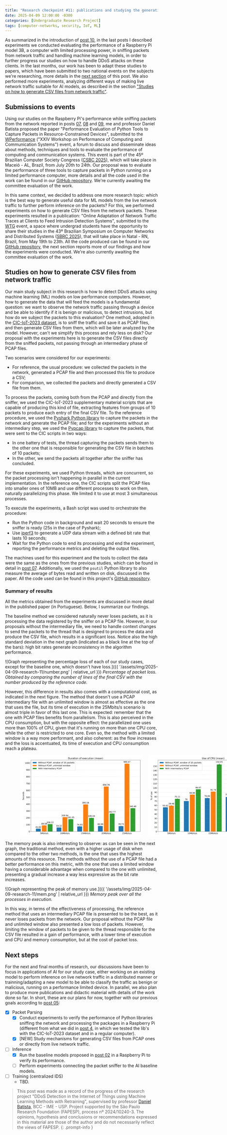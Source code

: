 ```yaml
---
title: "Research checkpoint #11: publications and studying the generation of CSV files"
date: 2025-04-09 12:00:00 -0300
categories: [Undergraduate Research Project]
tags: [computer-networks, security, IoT, ML]
---
```


As summarized in the introduction of [post 10](https://otavioolsilva.github.io/posts/research-10/), in the last posts I described experiments we conducted evaluating the performance of a Raspberry Pi model 3B, a computer with limited processing power, in sniffing packets from network traffic and handling machine learning models, in order to further progress our studies on how to handle DDoS attacks on these clients. In the last months, our work has been to adapt these studies to papers, which have been submitted to two national events on the subjects we're researching, more details in the [next section](#submissions-to-events) of this post. We also performed more experiments, analyzing different ways of making live network traffic suitable for AI models, as described in the section ["Studies on how to generate CSV files from network traffic"](#studies-on-how-to-generate-csv-files-from-network-traffic).

## Submissions to events

Using our studies on the Raspberry Pi's performance while sniffing packets from the network reported in posts [07](https://otavioolsilva.github.io/posts/research-07/), [08](https://otavioolsilva.github.io/posts/research-08/) and [09](https://otavioolsilva.github.io/posts/research-09/), me and professor Daniel Batista proposed the paper "Performance Evaluation of Python Tools to Capture Packets in Resource-Constrained Devices", submitted to the [WPerformance](https://csbc.sbc.org.br/2025/wperformance/) ("XXIV Workshop on Performance of Computing and Communication Systems") event, a forum to discuss and disseminate ideas about methods, techniques and tools to evaluate the performance of computing and communication systems. This event is part of the 45º Brazilian Computer Society Congress ([CSBC 2025](https://csbc.sbc.org.br/2025/)), which will take place in Maceió - AL, Brazil, from July 20th to 24th. Our proposal was to evaluate the performance of three tools to capture packets in Python running on a limited performance computer, more details and all the code used in the work can be found in our [GitHub repository](https://github.com/otavioolsilva/wperformance-2025). We're currently awaiting the committee evaluation of the work.

In this same context, we decided to address one more research topic: which is the best way to generate useful data for ML models from the live network traffic to further perform inference on the packets? For this, we performed experiments on how to generate CSV files from the network packets. These experiments resulted in a publication: "Online Adaptation of Network Traffic Traces at Clients to Feed Intrusion Detection Systems", submitted to the [WTG](https://sbrc.sbc.org.br/2025/pt_br/viii-workshop-de-trabalhos-de-iniciacao-cientifica-e-de-graduacao-wtg-2025/) event, a space where undergrad students have the opportunity to share their studies in the 43º Brazilian Symposium on Computer Networks and Distributed Systems ([SBRC 2025](https://sbrc.sbc.org.br/2025/en/)), that will take place in Natal - RN, Brazil, from May 19th to 23th. All the code produced can be found in our [GitHub repository](https://github.com/otavioolsilva/wtg-2025), the next section reports more of our findings and how the experiments were conducted. We're also currently awaiting the committee evaluation of the work.

## Studies on how to generate CSV files from network traffic

Our main study subject in this research is how to detect DDoS attacks using machine learning (ML) models on low performance computers. However, how to generate the data that will feed the models is a fundamental question: we want to observe the network traffic passing through a device and be able to identify if it is benign or malicious, to detect intrusions, but how do we subject the packets to this evaluation? One method, adopted in the [CIC-IoT-2023 dataset](https://www.unb.ca/cic/datasets/iotdataset-2023.html), is to sniff the traffic and save it as PCAP files, and then generate CSV files from them, which will be later analyzed by the model. However, can't we simplify this process and rely less on disk? Our proposal with the experiments here is to generate the CSV files directly from the sniffed packets, not passing through an intermediary phase of PCAP files.

Two scenarios were considered for our experiments:

- For reference, the usual procedure: we collected the packets in the network, generated a PCAP file and then processed this file to produce a CSV;
- For comparison, we collected the packets and directly generated a CSV file from them.

To process the packets, coming both from the PCAP and directly from the sniffer, we used the CIC-IoT-2023 supplementary material scripts that are capable of producing this kind of file, extracting features from groups of 10 packets to produce each entry of the final CSV file. To the reference procedure, we used the [Pyshark Python library](https://github.com/KimiNewt/pyshark) to capture the packets in the network and generate the PCAP file; and for the experiments without an intermediary step, we used the [Pypcap library](https://github.com/pynetwork/pypcap) to capture the packets, that were sent to the CIC scripts in two ways:

- In one battery of tests, the thread capturing the packets sends them to the other one that is responsible for generating the CSV file in batches of 10 packets;
- In the other, we send the packets all together after the sniffer has concluded.

For these experiments, we used Python threads, which are concurrent, so the packet processing isn't happening in parallel in the current implementation. In the reference one, the CIC scripts split the PCAP files into smaller ones of 10MB and use different processes to work on them, naturally parallelizing this phase. We limited it to use at most 3 simultaneous processes.

To execute the experiments, a Bash script was used to orchestrate the procedure:

- Run the Python code in background and wait 20 seconds to ensure the sniffer is ready (25s in the case of Pyshark);
- Use [iperf3](https://iperf.fr/) to generate a UDP data stream with a defined bit rate that lasts 10 seconds;
- Wait for the Python code to end its processing and end the experiment, reporting the performance metrics and deleting the output files.

The machines used for this experiment and the tools to collect the data were the same as the ones from the previous studies, which can be found in detail in [post 07](https://otavioolsilva.github.io/posts/research-07/). Additionally, we used the `psutil` Python library to also measure the average of bytes read and written on disk, discussed in the paper. All the code used can be found in this project's [GitHub repository](https://github.com/otavioolsilva/ddos-detection-iot-SI/tree/main/studies-and-tests/sniff-to-csv).

### Summary of results

All the metrics obtained from the experiments are discussed in more detail in the published paper (in Portuguese). Below, I summarize our findings.

The baseline method we considered naturally never loses packets, as it is processing the data registered by the sniffer on a PCAP file. However, in our proposals without the intermediary file, we need to handle context changes to send the packets to the thread that is designed to process the data and produce the CSV file, which results in a significant loss. Notice also the high standard deviation in the next graph (indicated as a black line at the top of the bars): high bit rates generate inconsistency in the algorithm performance.

![Graph representing the percentage loss of each of our study cases, except for the baseline one, which doesn't have loss.]({{ '/assets/img/2025-04-09-research-11/number.png' | relative_url }})
_Percentage of packet loss. Obtained by comparing the number of lines of the final CSV with the number produced by the reference code._

However, this difference in results also comes with a computational cost, as indicated in the next figure. The method that doesn't use a PCAP intermediary file with an unlimited window is almost as effective as the one that uses the file, but its time of execution in the 25Mbits/s scenario is almost triple in favor of this last one. This is expected: remember that the one with PCAP files benefits from parallelism. This is also perceived in the CPU consumption, but with the opposite effect: the parallelized one uses more than 100% of CPU, given that it's running on more than one CPU core, while the other is restricted to one core. Even so, the method with a limited window is a way more performant, and also coherent: as the flow increases and the loss is accentuated, its time of execution and CPU consumption reach a plateau.

<figure style="display:flex">
    <img src="/assets/img/2025-04-09-research-11/time.png" hspace="10" width="95%" alt="Comparison of the average time of execution.">
    <img src="/assets/img/2025-04-09-research-11/cpu.png" hspace="10" width="95%" alt="Comparison of the CPU usage.">
</figure>

The memory peak is also interesting to observe: as can be seen in the next graph, the traditional method, even with a higher usage of disk when compared to the other two methods, is the one that uses the highest amounts of this resource. The methods without the use of a PCAP file had a better performance on this metric, with the one that uses a limited window having a considerable advantage when compared to the one with unlimited, presenting a gradual increase a way less expressive as the bit rate increases.

![Graph representing the peak of memory use.]({{ '/assets/img/2025-04-09-research-11/mem.png' | relative_url }})
_Memory peak over all the processes in execution._

In this way, in terms of the effectiveness of processing, the reference method that uses an intermediary PCAP file is presented to be the best, as it never loses packets from the network. Our proposal without the PCAP file and unlimited window also presented a low loss of packets. However, limiting the window of packets to be given to the thread responsible for the CSV file resulted in a gain of performance, with a lower time of execution and CPU and memory consumption, but at the cost of packet loss.

## Next steps

For the next and final months of research, our discussions have been to focus in applications of AI for our study case, either working on an existing model to perform inference on live network traffic in a distributed manner or trainning/adapting a new model to be able to classify the traffic as benign or malicious, running on a performance limited device. In parallel, we also plan to produce more publications and didactic material with details of the work done so far. In short, these are our plans for now, together with our previous goals according to [post 05](https://otavioolsilva.github.io/posts/research-05/#considerations-about-the-network-structure):

- [X] Packet Parsing
    - [X] Conduct experiments to verify the performance of Python libraries sniffing the network and processing the packages in a Raspberry Pi (different from what we did in [post 4](https://otavioolsilva.github.io/posts/research-04/), in which we tested the lib's with the CIC-IoT-2023 dataset and in a regular computer).
    - [X] [NEW] Study mechanisms for generating CSV files from PCAP ones or directly from live network traffic.
- [ ] Inference
    - [X] Run the baseline models proposed in [post 02](https://otavioolsilva.github.io/posts/research-02/) in a Raspberry Pi to verify its performance.
    - [ ] Perform experiments connecting the packet sniffer to the AI baseline models.
- [ ] Training (centralized IDS)
    - TBD.

> This post was made as a record of the progress of the research project "DDoS Detection in the Internet of Things using Machine Learning Methods with Retraining", supervised by professor [Daniel Batista](https://www.ime.usp.br/~batista/), BCC - IME - USP. Project supported by the São Paulo Research Foundation (FAPESP), process nº 2024/10240-3. The opinions, hypothesis and conclusions or recommendations expressed in this material are those of the author and do not necessarily reflect the views of FAPESP.
{: .prompt-info }
